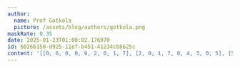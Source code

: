 ```yaml
---
author:
  name: Prof Gotkola
  picture: /assets/blog/authors/gotkola.png
maskRate: 0.35
date: 2025-01-23T01:00:02.176970
id: 60266150-d925-11ef-b451-41234cb8625c
content: '[[0, 6, 0, 0, 9, 2, 0, 1, 7], [2, 0, 1, 7, 0, 4, 3, 0, 5], [5, 7, 9, 0, 3, 8, 0, 2, 0], [0, 0, 3, 0, 1, 0, 9, 0, 0], [8, 0, 2, 0, 5, 6, 7, 4, 0], [0, 4, 7, 2, 0, 9, 5, 6, 3], [4, 2, 6, 0, 7, 5, 1, 3, 0], [7, 0, 8, 6, 2, 1, 4, 5, 9], [0, 0, 5, 8, 0, 3, 2, 7, 0]]'
---
```

